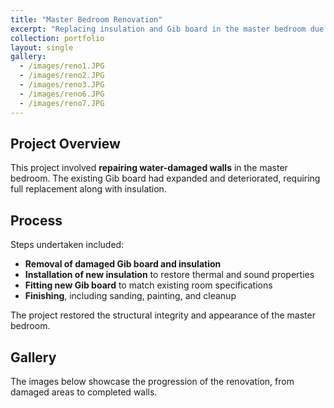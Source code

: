 ```yaml
---
title: "Master Bedroom Renovation"
excerpt: "Replacing insulation and Gib board in the master bedroom due to water damage."
collection: portfolio
layout: single
gallery:
  - /images/reno1.JPG
  - /images/reno2.JPG
  - /images/reno3.JPG
  - /images/reno6.JPG
  - /images/reno7.JPG
---
```


## Project Overview

This project involved **repairing water-damaged walls** in the master bedroom. The existing Gib board had expanded and deteriorated, requiring full replacement along with insulation.

## Process

Steps undertaken included:

- **Removal of damaged Gib board and insulation**  
- **Installation of new insulation** to restore thermal and sound properties  
- **Fitting new Gib board** to match existing room specifications  
- **Finishing**, including sanding, painting, and cleanup  

The project restored the structural integrity and appearance of the master bedroom.

## Gallery

The images below showcase the progression of the renovation, from damaged areas to completed walls.
